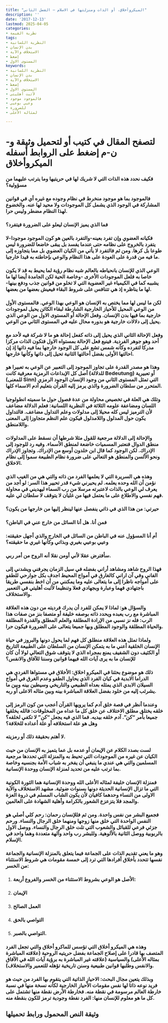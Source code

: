 ```yaml
---
title: "الميكروأخلاق، أو الذات ومنزلتها في الاسلام – الفصل الثاني"
description: ''
date: '2017-12-13'
lastmod: 2025-04-05
categories:
- نظرية القيمة
tags:
- النظرية اللسانية
- بدن الإنسان
- الاستخلاف والآية
- إضغط
- المستوى الاول
keywords:
- النظرية اللسانية
- بدن الإنسان
- الاستخلاف والآية
- إضغط
- المستوى الاول
- لأثبت أهليتي
- فالموجود موجود
- وعيي بوعيي
- للضرورة
- لمثاله الأعلى

---
```

# **لتصفح المقال في كتيب أو لتحميل وثيقة و-ن-م إضغط على الروابط أسفله** **الميكروأخلاق**

### فكيف نحدد هذه الذات التي لا شريك لها في حريتيها وما يترتب عليهما من مسؤولية؟

### فالموجود بما هو موجود منخرط في نظام وجوده مع غيره أي في قوانين المشاركة في الوجود الذي يشمل كل الموجودات ولا محيد لها عنه. والخضوع لهذا النظام مضطر وليس حرا.

### فما الذي يميز الإنسان ليعلو على الضرورة فيتفرد؟

### فكيانه العضوي وإن تفرد بعينه-والتفرد بالعين هو كون الموجود موجودا-لا يتفرد بالخروج على نظامه حتى عندما يفسد بل يبقى خاضعا للضرورة ليس طوعا بل كرها. ومن ثم فالتفرد لا يأتي من الكيان العضوي بل مما يتجاوزه إلى ما فيه من قدرة على العودة على هذا النظام والوعي بإحاطته به قيدا خارجيا.

### الوعي الذي للإنسان بانحياطه بالعالم شبه نظام رؤية لما يحيط به قد لا يكون خاصا به فلعل الموجودات الأخرى -وخاصة الحية لكن الجامدة أيضا لها ما يشببه كما في الكيمياء غير العضوية التي لا تخلو من قوانين جذب ودفع بينها-لها ما يناظره إذ هي تتنافس على شروط البقاء فيعيش بعضها من بعضها.

### لكن ما ليس لها مما يختص به الإنسان هو الوعي بهذا الوعي. فالمستوى الأول من الوعي المحيل للأحياز الخارجية الشارطة لبقاء الكائن يحيل لموجودات خارجية بما فيها بدن الإنسان. وفعل الإحالة أو المستوى الاول من الوعي الذي يحيل إلى دلالات خارجية هو بدوره محال عليه في المستوى الثاني من الوعي.

### وفعل الإحالة الثاني الذي يحيل إلى ذاته كفعل إحالة هو ما لا شركة فيه لأحد مع أحد وهو جوهر الفردية. فينبع فعل الإحالة بمستواه الاول فتكون الذات مركزا مدركا لتفرده وكأنه شمس تشع على كل الوجود خارجها بما فيه ذاتها إذ إن احالتها الأولى بفضل أحالتها الثانية تحيل إلى ذاتها وكأنها خارجها.

### وهذا هو مصدر القدرة على تجاوز الموجود إلى التعبير عن الوعي به تعبيرا هو أصل كل الإبداعات الرمزية معرفية كانت (للدلالة Bedeutung) أو تعبيرية (للمعنى Sinn) التي تمثل المستوى الثاني من وجود الإنسان الوجود الرمزي المتحرر من سلطان الضرورة والذي يرمز إليه القرآن بتعليم آدم الاسماء كلها.

### وتلك هي العلة في تخصيص محاولة من عدة فصول حول ما سميته انطولوجيا اللسان ومضاعفة علومه الثلاثة في النظرية اللسانية: فعلم الدلالة مضاعف لأن الترميز ليس كله محيلا إلى مدلولات وعلم التداول مضاعف. فالتداول يكون حول المدلول واللامدلول فيكون علم النظم متجاوزا إلى المعنى واللامنطق.

### والإحالة إلى الدلالة مرجعية للقول مثلا شرطها أن نسقط على المدلولات منطق الدوال فنعتبر المسميات خاضعة لمنطق الأسماء. وفيه رد للوجود إلى الإدراك. لكن الوجود كما قال ابن خلدون أوسع من الإدراك. وتجاوز الإدراك ونحو الألسن والمنطق هو التعالي على ضرورة نظام الطبيعة سموا إلى نظام الاخلاق.

### وهذه هي السريرة التي لا يعلمها الفرد من ذاته والتي هي من الغيب الذي نؤمن أن الله وحده يعلمه. لم يحيرني شيء قدر تحيير هذا السر: لو أجد من يعرف لي الوعي بالذات لاعتبرته مرسلا من رب السماء ليهديني في محاولة فهم نفسي والاطلاع على ما يعتمل فيها من غليان لا يتوقف لا سلطان لي عليه.

### حيرتي: من هذا الذي في ذاتي ينفصل عنها لينظر إليها من خارجها من يكون؟

### فمن أنا. هل أنا السائل من خارج عني في الباطن؟

### أم أنا المسؤول عنه في الباطن من السائل في الخارج والذي أجهل حقيقته: وعيي بوعيي بغيري وبذاتي وكأنها غيري ما حقيقته؟

### سأفترض عقلا لأني أومن نقلا أنه الروح من أمر ربي.

### فهذا الروح شاهد ومشاهد أراني بفضله في سيل الزمان يجرفني ويشدني إلى الفاني وفي آن اراني كالغارق في أمواج المحيط اجدف بكل جوارحي للطفو على أمواجه ناظرا إلى ما يتعالى عليه وما يمكنني من أن اخط بنفسي طريقا باجتهادي فهما وعبارة وبجهادي فعلا وتنظيما لأثبت أهليتي في التعمير والاستخلاف.

### والسؤال هو: لماذا لا يمكن للفرد أن يدرك فرديته من دون هذه العلاقة المباشرة مع رب يعبده ويحدد ذاته بوصفه خليفة أو متصفا بنز من صفات هذا الرب: فله نز نسبي من الإرادة المطلقة والعلم المطلق والقدرة المطلقة والحياة المطلقة والوجود المطلق وبها جميعا يتعالى على الضرورة فيكون حرا.

### ولماذا تمثل هذه العلاقة منطلق كل فهم لما يحول دونها والبروز في حياة الإنسان الخلقية أعني ما به يتمكن الإنسان من السلطان على الطبيعة التاريخ أو الكثيف دون الشفيف يمنع بمجراه الذي لا يتوقف شوق التعالي لولا أن كان للإنسان ما به يرى آيات الله فيهما قوانين وسننا للآفاق والانفس؟

### ذلك هو موضوع بحثنا في الميكرو اخلاق: الأخلاق في مستواها الفردي هي الدراما الابدية في كيان الفرد الذي يحاول الطفو وعدم الغرق في أمواج السيلان الابدي الذي يمثله بعداه الطبيعي والتاريخي وسيطين بينه وبين ما يشرئب إليه من خلود بفضل العلاقة المباشرة بينه وبين مثاله الاعلى أو ربه.

### وعندما أنظر في قصة خلق آدم كما يرويها القرآن أعجب من كون الرمز إلى خلقه يختلق مطلق الاختلاف عن خلق كل ما عداه من المخلوقات: فالله يخلقها جميعا بأمر “كن”. آدم خلقه بيديه. فما الذي فيه يجعل “كن” لا تكفي لخلقه؟ وهل هو علة استخلافه أو علة أعداده للخلافة؟

### لا أهتم بحقيقة ذلك أو رمزيته.

### لست بصدد الكلام عن الإيمان أو عدمه بل عما يتميز به الإنسان من حيث الكيان عن غيره من الموجودات التي تحيط به والمنزلة التي تحددها مرجعية المسلمين والتي هي عندي ما ينبغي أن يفخر به شباب الأمة بجنسيه وخاصة بما ترتب عليه من تحديد لمنزلة الإنسان ووحدة الإنسانية.

### فمنزلة الإنسان خليفة لمثاله الأعلى الله ووحدة الإنسانية هما الثورة الكونية التي ما تزال الإنسانية الحديثة دونها بسنوات ضوئية. مشهد الاستخلاف والآية الاولى من النساء وحدهما كافيان لأن يكون الشاب المسلم في ذروة العزة والمجد فلا يتزعزع الشعور بالكرامة وأهلية الشهادة على العالمين.

### فجميع البشر من نفس واحدة. ومن ثم فللإنسان رحمان: رحم كلي أصلي هو النفس الواحدة التي خلق منها زوجها ومنهما خلق الرجال والنساء. ورحم جزئي فرعي للقبائل والشعوب التي تلت خلق الرجال والنساء. ووصل الاول بالربوبية ووصل الثانية بالألوهية. وللبشر رب واحد وآلهة متعددة وهما واحد في الإسلام.

### وهو ما يعني تقديم الذات على الجماعة فيما يتعلق بالمنزلة الإنسانية والجماعة نفسها تتحدد بأخلاق أفرادها التي ترد إلى خمسة مقومات هي شروط الاستثناء من الخسر:

1. ### الأصل هو الوعي بشروط الاستثناء من الخسر والفروع أربعة:
2. ### الإيمان
3. ### العمل الصالح
4. ### التواصي بالحق
5. ### التواصي بالصبر.

### وهذه هي الميكرو أخلاق التي تؤسس للماكرو أخلاق والتي تجعل الفرد المتصف بها قادرا على إصلاح الجماعة بفضل حريتيه الروحية (علاقته المباشرة بمثاله الأعلى) والسياسية (علاقته غير المباشرة به برؤية آيات الله في الآفاق والانفس وطلبها قوانين طبيعية وسنن تاريخية تؤهله للتعمير والاستخلاف).

### وبذلك يتعين مجال البحث: الاحياز الذاتية التي يتقوم بها الفرد من حيث هو فريد نوعه ذاتا لها نفس مقومات الأحياز الخارجية لكأنه نسخة منها في نسبة خارطة العالم مرسومة في نقطة منه. فخارطة الأرض نقطة منها تشتمل على كل ما هو معلوم للإنسان منها: الفرد نفطة وجودية ترمز للكون بنقطة منه.

## وثيقة النص المحمول ورابط تحميلها

###
